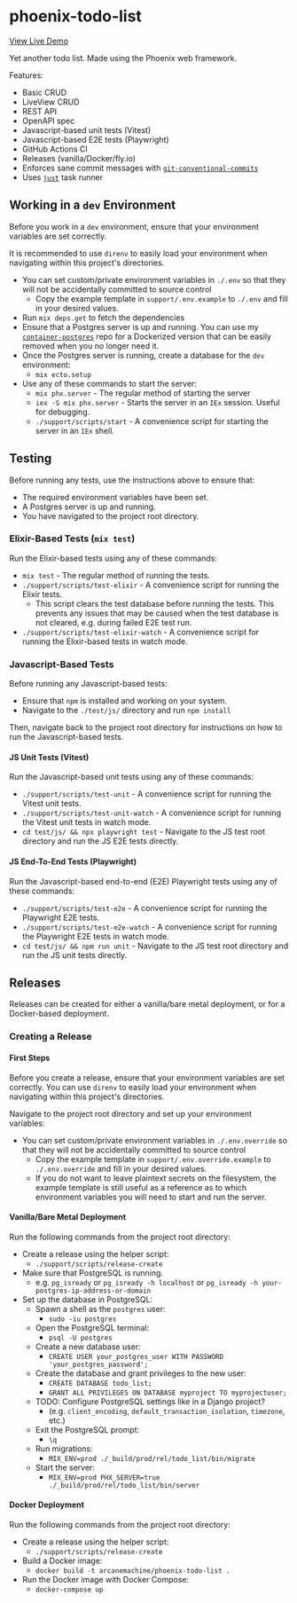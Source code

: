 # phoenix-todo-list

[View Live Demo](https://arcanemachine-phoenix-todo.fly.dev/)

Yet another todo list. Made using the Phoenix web framework.

Features:

- Basic CRUD
- LiveView CRUD
- REST API
- OpenAPI spec
- Javascript-based unit tests (Vitest)
- Javascript-based E2E tests (Playwright)
- GitHub Actions CI
- Releases (vanilla/Docker/fly.io)
- Enforces sane commit messages with [`git-conventional-commits`](https://github.com/qoomon/git-conventional-commits)
- Uses [`just`](https://github.com/casey/just) task runner

## Working in a `dev` Environment

Before you work in a `dev` environment, ensure that your environment variables are set correctly.

It is recommended to use `direnv` to easily load your environment when navigating within this project's directories.

- You can set custom/private environment variables in `./.env` so that they will not be accidentally committed to source control
  - Copy the example template in `support/.env.example` to `./.env` and fill in your desired values.
- Run `mix deps.get` to fetch the dependencies
- Ensure that a Postgres server is up and running. You can use my [`container-postgres`](https://github.com/arcanemachine/container-postgres) repo for a Dockerized version that can be easily removed when you no longer need it.
- Once the Postgres server is running, create a database for the `dev` environment:
  - `mix ecto.setup`
- Use any of these commands to start the server:
  - `mix phx.server` - The regular method of starting the server
  - `iex -S mix phx.server` - Starts the server in an `IEx` session. Useful for debugging.
  - `./support/scripts/start` - A convenience script for starting the server in an `IEx` shell.

## Testing

Before running any tests, use the instructions above to ensure that:

- The required environment variables have been set.
- A Postgres server is up and running.
- You have navigated to the project root directory.

### Elixir-Based Tests (`mix test`)

Run the Elixir-based tests using any of these commands:

- `mix test` - The regular method of running the tests.
- `./support/scripts/test-elixir` - A convenience script for running the Elixir tests.
  - This script clears the test database before running the tests. This prevents any issues that may be caused when the test database is not cleared, e.g. during failed E2E test run.
- `./support/scripts/test-elixir-watch` - A convenience script for running the Elixir-based tests in watch mode.

### Javascript-Based Tests

Before running any Javascript-based tests:

- Ensure that `npm` is installed and working on your system.
- Navigate to the `./test/js/` directory and run `npm install`

Then, navigate back to the project root directory for instructions on how to run the Javascript-based tests.

#### JS Unit Tests (Vitest)

Run the Javascript-based unit tests using any of these commands:

- `./support/scripts/test-unit` - A convenience script for running the Vitest unit tests.
- `./support/scripts/test-unit-watch` - A convenience script for running the Vitest unit tests in watch mode.
- `cd test/js/ && npx playwright test` - Navigate to the JS test root directory and run the JS E2E tests directly.

#### JS End-To-End Tests (Playwright)

Run the Javascript-based end-to-end (E2E) Playwright tests using any of these commands:

- `./support/scripts/test-e2e` - A convenience script for running the Playwright E2E tests.
- `./support/scripts/test-e2e-watch` - A convenience script for running the Playwright E2E tests in watch mode.
- `cd test/js/ && npm run unit` - Navigate to the JS test root directory and run the JS unit tests directly.

## Releases

Releases can be created for either a vanilla/bare metal deployment, or for a Docker-based deployment.

### Creating a Release

#### First Steps

Before you create a release, ensure that your environment variables are set correctly. You can use `direnv` to easily load your environment when navigating within this project's directories.

Navigate to the project root directory and set up your environment variables:

- You can set custom/private environment variables in `./.env.override` so that they will not be accidentally committed to source control
  - Copy the example template in `support/.env.override.example` to `./.env.override` and fill in your desired values.
  - If you do not want to leave plaintext secrets on the filesystem, the example template is still useful as a reference as to which environment variables you will need to start and run the server.

#### Vanilla/Bare Metal Deployment

Run the following commands from the project root directory:

- Create a release using the helper script:
  - `./support/scripts/release-create`
- Make sure that PostgreSQL is running.
  - e.g. `pg_isready` or `pg_isready -h localhost` or `pg_isready -h your-postgres-ip-address-or-domain`
- Set up the database in PostgreSQL:
  - Spawn a shell as the `postgres` user:
    - `sudo -iu postgres`
  - Open the PostgreSQL terminal:
    - `psql -U postgres`
  - Create a new database user:
    - `CREATE USER your_postgres_user WITH PASSWORD 'your_postgres_password';`
  - Create the database and grant privileges to the new user:
    - `CREATE DATABASE todo_list;`
    - `GRANT ALL PRIVILEGES ON DATABASE myproject TO myprojectuser;`
  - TODO: Configure PostgreSQL settings like in a Django project?
    - (e.g. `client_encoding`, `default_transaction_isolation`, `timezone`, etc.)
  - Exit the PostgreSQL prompt:
    - `\q`
  - Run migrations:
    - `MIX_ENV=prod ./_build/prod/rel/todo_list/bin/migrate`
  - Start the server:
    - `MIX_ENV=prod PHX_SERVER=true ./_build/prod/rel/todo_list/bin/server`

#### Docker Deployment

Run the following commands from the project root directory:

- Create a release using the helper script:
  - `./support/scripts/release-create`
- Build a Docker image:
  - `docker build -t arcanemachine/phoenix-todo-list .`
- Run the Docker image with Docker Compose:
  - `docker-compose up`
